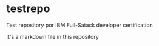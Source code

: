 # testrepo
Test repository por IBM Full-Satack developer certification

It's a markdown file in this repository
